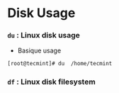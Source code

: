 
# Disk Usage




### ```du``` : Linux disk usage


* Basique usage 

```bash
[root@tecmint]# du  /home/tecmint
```



### ```df``` : Linux disk filesystem

